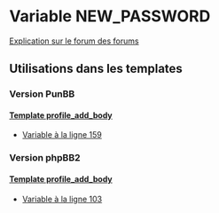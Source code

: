 # Variable NEW_PASSWORD
[Explication sur le forum des forums](http://forum.forumactif.com/t294113-listing-des-variables#NEW_PASSWORD)
## Utilisations dans les templates
### Version PunBB
#### [Template profile_add_body](punbb/profile_add_body.md)
* [Variable à la ligne 159](../punbb/profile_add_body.tpl#L159)
### Version phpBB2
#### [Template profile_add_body](subsilver/profile_add_body.md)
* [Variable à la ligne 103](../subsilver/profile_add_body.tpl#L103)